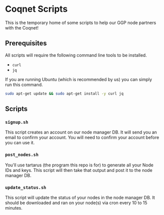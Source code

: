 # Coqnet Scripts

This is the temporary home of some scripts to help our GGP node partners with the Coqnet!

## Prerequisites
All scripts will require the following command line tools to be installed.

- `curl`
- `jq`

If you are running Ubuntu (which is recommended by us) you can simply run this command.

```sh
sudo apt-get update && sudo apt-get install -y curl jq
```

## Scripts

### `signup.sh`

This script creates an account on our node manager DB. It will send you an email to confirm your account. You will need to confirm your account before you can use it.

### `post_nodes.sh`

You'll use tartarus (the program this repo is for) to generate all your Node IDs and keys. This script will then take that output and post it to the node manager DB.

### `update_status.sh`

This script will update the status of your nodes in the node manager DB. It should be downloaded and ran on your node(s) via cron every 10 to 15 minutes.

